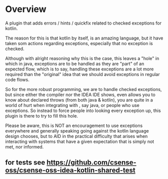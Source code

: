 # Overview

A plugin that adds errors / hints / quickfix related to checked exceptions for kotlin.

The reason for this is that kotlin by itself, is an amazing language, but it have taken som actions regarding
exceptions, especially that no exception is checked.

Although with alright reasoning why this is the case, this leaves a "hole" in which in java, exceptions are to be
handled as they are "part" of an expected flow, which is to say, handling these exceptions are a lot more required than
the "original" idea that we should avoid exceptions in regular code flows.

So for the more robust programming, we are to handle checked exceptions, but since either the compiler nor the IDEA IDE
shows, even allows you to know about declared throws (from both java & kotlin), you are quite in a world of hurt when
integrating with , say java, or people who use exceptions. So instead to force people into looking every exception up,
this plugin is there to try to fill this hole.

Please be aware, this is NOT an encouragement to use exceptions everywhere and generally speaking going against the
kotlin language design chooses, but to AID in the practical difficulty that arises when interacting with systems that
have a given expectation that is simply not met, nor informed.
 



## for tests see https://github.com/csense-oss/csense-oss-idea-kotlin-shared-test